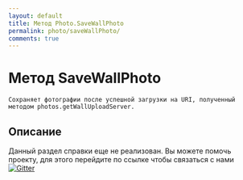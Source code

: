 ```yaml
---
layout: default
title: Метод Photo.SaveWallPhoto
permalink: photo/saveWallPhoto/
comments: true
---
```

# Метод SaveWallPhoto
	Сохраняет фотографии после успешной загрузки на URI, полученный методом photos.getWallUploadServer.

## Описание
Данный раздел справки еще не реализован. Вы  можете помочь проекту, для этого перейдите по ссылке чтобы связаться с нами [![Gitter](https://badges.gitter.im/Join%20Chat.svg)](https://gitter.im/vknet/vk?utm_source=badge&utm_medium=badge&utm_campaign=pr-badge)
